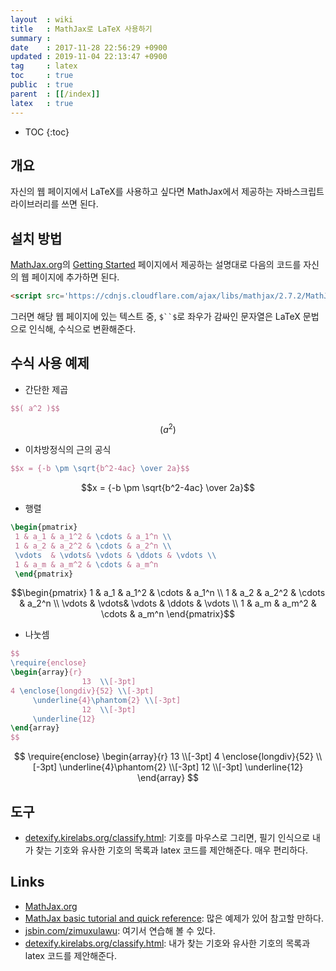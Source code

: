 ```yaml
---
layout  : wiki
title   : MathJax로 LaTeX 사용하기
summary :
date    : 2017-11-28 22:56:29 +0900
updated : 2019-11-04 22:13:47 +0900
tag     : latex
toc     : true
public  : true
parent  : [[/index]]
latex   : true
---
```

* TOC
{:toc}

## 개요

자신의 웹 페이지에서 LaTeX를 사용하고 싶다면 MathJax에서 제공하는 자바스크립트 라이브러리를 쓰면 된다.

## 설치 방법

[MathJax.org](https://www.mathjax.org/)의 [Getting Started](https://www.mathjax.org/#gettingstarted) 페이지에서 제공하는 설명대로 다음의 코드를 자신의 웹 페이지에 추가하면 된다.

```html
<script src='https://cdnjs.cloudflare.com/ajax/libs/mathjax/2.7.2/MathJax.js?config=TeX-MML-AM_CHTML'></script>
```

그러면 해당 웹 페이지에 있는 텍스트 중, `$``$`로 좌우가 감싸인 문자열은 LaTeX 문법으로 인식해, 수식으로 변환해준다.

## 수식 사용 예제

* 간단한 제곱
```latex
$$( a^2 )$$
```
$$( a^2 )$$

* 이차방정식의 근의 공식
```latex
$$x = {-b \pm \sqrt{b^2-4ac} \over 2a}$$
```
$$x = {-b \pm \sqrt{b^2-4ac} \over 2a}$$

* 행렬
```latex
\begin{pmatrix}
 1 & a_1 & a_1^2 & \cdots & a_1^n \\
 1 & a_2 & a_2^2 & \cdots & a_2^n \\
 \vdots  & \vdots& \vdots & \ddots & \vdots \\
 1 & a_m & a_m^2 & \cdots & a_m^n    
 \end{pmatrix}
```
$$\begin{pmatrix}
 1 & a_1 & a_1^2 & \cdots & a_1^n \\
 1 & a_2 & a_2^2 & \cdots & a_2^n \\
 \vdots  & \vdots& \vdots & \ddots & \vdots \\
 1 & a_m & a_m^2 & \cdots & a_m^n    
 \end{pmatrix}$$

* 나눗셈
```latex
$$
\require{enclose}
\begin{array}{r}
                13  \\[-3pt]
4 \enclose{longdiv}{52} \\[-3pt]
     \underline{4}\phantom{2} \\[-3pt]
                12  \\[-3pt]
     \underline{12}
\end{array}
$$
```
$$
\require{enclose}
\begin{array}{r}
                13  \\[-3pt]
4 \enclose{longdiv}{52} \\[-3pt]
     \underline{4}\phantom{2} \\[-3pt]
                12  \\[-3pt]
     \underline{12}
\end{array}
$$

## 도구

* [detexify.kirelabs.org/classify.html](http://detexify.kirelabs.org/classify.html): 기호를 마우스로 그리면, 필기 인식으로 내가 찾는 기호와 유사한 기호의 목록과 latex 코드를 제안해준다. 매우 편리하다.

## Links

* [MathJax.org](https://www.mathjax.org/)
* [MathJax basic tutorial and quick reference](https://math.meta.stackexchange.com/questions/5020/mathjax-basic-tutorial-and-quick-reference): 많은 예제가 있어 참고할 만하다.
* [jsbin.com/zimuxulawu](http://jsbin.com/zimuxulawu/edit?html,output): 여기서 연습해 볼 수 있다.
* [detexify.kirelabs.org/classify.html](http://detexify.kirelabs.org/classify.html): 내가 찾는 기호와 유사한 기호의 목록과 latex 코드를 제안해준다.

